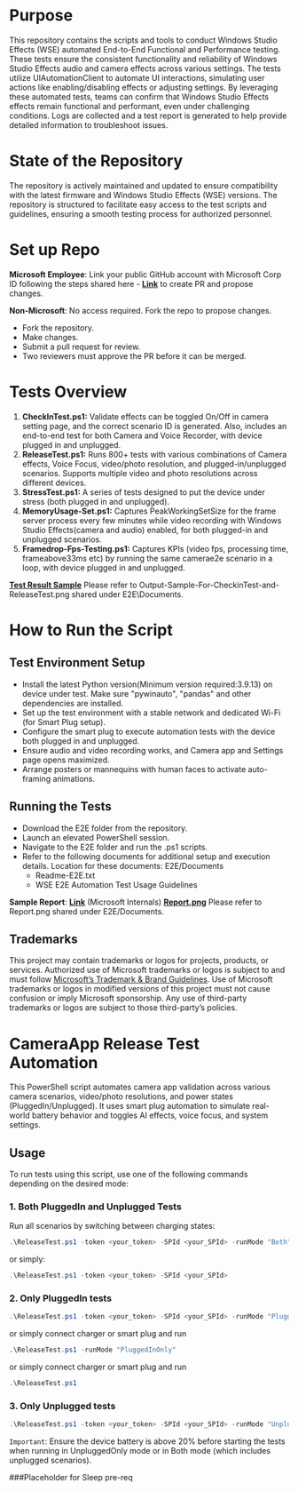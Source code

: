 Purpose
=======
This repository contains the scripts and tools to conduct Windows Studio Effects (WSE) automated End-to-End Functional and Performance testing. These tests ensure the consistent functionality and reliability of Windows Studio Effects audio and camera effects across various settings.
The tests utilize UIAutomationClient to automate UI interactions, simulating user actions like enabling/disabling effects or adjusting settings. By leveraging these automated tests, teams can confirm that Windows Studio Effects effects remain functional and performant, even under challenging conditions.
Logs are collected and a test report is generated to help provide detailed information to troubleshoot issues.

State of the Repository
=======================
The repository is actively maintained and updated to ensure compatibility with the latest firmware and Windows Studio Effects (WSE) versions. The repository is structured to facilitate easy access to the test scripts and guidelines, ensuring a smooth testing process for authorized personnel.

Set up Repo
=============
**Microsoft Employee**: Link your public GitHub account with Microsoft Corp ID following the steps shared here - **[Link](https://microsoft.sharepoint.com/:w:/r/teams/958_TOR/Shared%20Documents/Validation%20documents/SetupRepo.docx?d=w1768ccca7ad948a2b643c582ed018f69&csf=1&web=1&e=SLJekE)** to create PR and propose changes. 

**Non-Microsoft**: No access required. Fork the repo to propose changes.
* Fork the repository. 
* Make changes.
* Submit a pull request for review.
*  Two reviewers must approve the PR before it can be merged.

Tests Overview
==============

1.    **CheckInTest.ps1:** Validate effects can be toggled On/Off in camera setting page, and the correct scenario ID is generated. Also, includes an end-to-end test for both Camera and Voice Recorder, with device plugged in and unplugged. 
2. **ReleaseTest.ps1:** Runs 800+ tests with various combinations of Camera effects, Voice Focus, video/photo resolution, and plugged-in/unplugged scenarios. Supports multiple video and photo resolutions across different devices. 
3. **StressTest.ps1:** A series of tests designed to put the device under stress (both plugged in and unplugged).
4. **MemoryUsage-Set.ps1:** Captures PeakWorkingSetSize for the frame server process every few minutes while video recording with Windows Studio Effects(camera and audio) enabled, for both plugged-in and unplugged scenarios.
5. **Framedrop-Fps-Testing.ps1:** Captures KPIs (video fps, processing time, frameabove33ms etc) by running the same camerae2e scenario in a loop, with device plugged in and unplugged.

**[Test Result Sample](https://github.com/microsoft/WSEAutomationTests/blob/main/E2E/Documents/Output-Sample-For-CheckinTest-and-ReleaseTest.png)** Please refer to Output-Sample-For-CheckinTest-and-ReleaseTest.png shared under E2E\Documents.

How to Run the Script
=====================
Test Environment Setup
----------------------
* Install the latest Python version(Minimum version required:3.9.13) on device under test. Make sure "pywinauto", "pandas" and other dependencies are installed.
* Set up the test environment with a stable network and dedicated Wi-Fi (for Smart Plug setup).
* Configure the smart plug to execute automation tests with the device both plugged in and unplugged.
* Ensure audio and video recording works, and Camera app and Settings page opens maximized.
* Arrange posters or mannequins with human faces to activate auto-framing animations.

Running the Tests
-----------------
* Download the E2E folder from the repository.
* Launch an elevated PowerShell session.
* Navigate to the E2E folder and run the .ps1 scripts.
* Refer to the following documents for additional setup and execution details. Location for these documents: E2E/Documents 
    - Readme-E2E.txt
    - WSE E2E Automation Test Usage Guidelines

**Sample Report**:  **[Link](https://microsoft-my.sharepoint.com/:x:/p/jdugar/ET2SO8WbD19IgubwEp91xXEBuSB6_6gEC5blyvZqzvahFA?e=FIAXIs)** (Microsoft Internals)
**[Report.png](https://github.com/microsoft/WSEAutomationTests/blob/main/E2E/Documents/Report.png)** Please refer to Report.png shared under E2E/Documents.



Trademarks
-----
This project may contain trademarks or logos for projects, products, or services. Authorized use of Microsoft trademarks or logos is subject to and must follow [Microsoft’s Trademark & Brand Guidelines](https://www.microsoft.com/en-us/legal/intellectualproperty/trademarks?oneroute=true). Use of Microsoft trademarks or logos in modified versions of this project must not cause confusion or imply Microsoft sponsorship. Any use of third-party trademarks or logos are subject to those third-party’s policies.


# CameraApp Release Test Automation
This PowerShell script automates camera app validation across various camera scenarios, video/photo resolutions, and power states (PluggedIn/Unplugged). It uses smart plug automation to simulate real-world battery behavior and toggles AI effects, voice focus, and system settings.
## Usage
To run tests using this script, use one of the following commands depending on the desired mode:
### 1. Both PluggedIn and Unplugged Tests
Run all scenarios by switching between charging states:
```powershell
.\ReleaseTest.ps1 -token <your_token> -SPId <your_SPId> -runMode "Both"
```
or simply:
```powershell
.\ReleaseTest.ps1 -token <your_token> -SPId <your_SPId>
```
### 2. Only PluggedIn tests
```powershell
.\ReleaseTest.ps1 -token <your_token> -SPId <your_SPId> -runMode "PluggedInOnly"
```
or simply connect charger or smart plug and run
```powershell
.\ReleaseTest.ps1 -runMode "PluggedInOnly"
```
or simply connect charger or smart plug and run
```powershell
.\ReleaseTest.ps1 
```
### 3. Only Unplugged tests
```powershell
.\ReleaseTest.ps1 -token <your_token> -SPId <your_SPId> -runMode "UnpluggedOnly"
```
`Important`: Ensure the device battery is above 20% before starting the tests when running in UnpluggedOnly mode or in Both mode (which includes unplugged scenarios).

###Placeholder for Sleep pre-req
